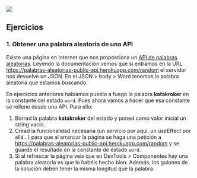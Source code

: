 ![](./assets/images/react_ejercicio_ahorcado_detalle_1.png)

## Ejercicios

### 1. Obtener una palabra aleatoria de una API

Existe una página en Internet que nos proporciona un [API de palabras aleatorias](https://palabras-aleatorias-public-api.herokuapp.com/). Leyendo la documentación vemos que si entramos en la URL https://palabras-aleatorias-public-api.herokuapp.com/random el servidor nos devuelve un JSON. En el JSON > body > Word tenemos la palabra aleatoria que estamos buscando.

En ejercicios anteriores habíamos puesto a fuego la palabra **katakroker** en la constante del estado `word`. Pues ahora vamos a hacer que esa constante se rellene desde una API. Para ello:

1. Borrad la palabra **katakroker** del estado y poned como valor inicial un string vacío.
1. Cread la funcionalidad necesaria (un servicio por aquí, un useEffect por allá...) para que al arrancar la página se haga una petición a https://palabras-aleatorias-public-api.herokuapp.com/random y se guarde el resultado en la constante de estado `word`.
1. Si al refrescar la página veis que en DevTools > Componentes hay una palabra aleatoria es que lo habéis hecho bien. Además, los guiones de la solución deben tener la misma longitud que la palabra.



<!-- ## 3.6 Componentes y props
## 3.7 Lifting y children
## 3.8 Router
## 3.9 Buenas prácticas -->
